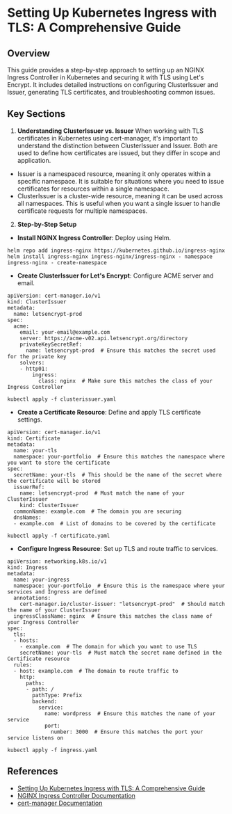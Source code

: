 # Setting Up Kubernetes Ingress with TLS: A Comprehensive Guide

## Overview

This guide provides a step-by-step approach to setting up an NGINX Ingress Controller in Kubernetes and securing it with TLS using Let's Encrypt. It includes detailed instructions on configuring ClusterIssuer and Issuer, generating TLS certificates, and troubleshooting common issues.

## Key Sections


1. **Understanding ClusterIssuer vs. Issuer**
When working with TLS certificates in Kubernetes using cert-manager, it's important to understand the distinction between ClusterIssuer and Issuer. Both are used to define how certificates are issued, but they differ in scope and application.

- Issuer is a namespaced resource, meaning it only operates within a specific namespace. It is suitable for situations where you need to issue certificates for resources within a single namespace.
- ClusterIssuer is a cluster-wide resource, meaning it can be used across all namespaces. This is useful when you want a single issuer to handle certificate requests for multiple namespaces.

2. **Step-by-Step Setup** 
- **Install NGINX Ingress Controller**: Deploy using Helm.
   
```
helm repo add ingress-nginx https://kubernetes.github.io/ingress-nginx 
helm install ingress-nginx ingress-nginx/ingress-nginx - namespace ingress-nginx - create-namespace
```

- **Create ClusterIssuer for Let's Encrypt**: Configure ACME server and email.

```
apiVersion: cert-manager.io/v1
kind: ClusterIssuer
metadata:
  name: letsencrypt-prod
spec:
  acme:
    email: your-email@example.com
    server: https://acme-v02.api.letsencrypt.org/directory
    privateKeySecretRef:
      name: letsencrypt-prod  # Ensure this matches the secret used for the private key
    solvers:
    - http01:
        ingress:
          class: nginx  # Make sure this matches the class of your Ingress Controller
```

```
kubectl apply -f clusterissuer.yaml
```
     
- **Create a Certificate Resource**: Define and apply TLS certificate settings.

```
apiVersion: cert-manager.io/v1
kind: Certificate
metadata:
  name: your-tls
  namespace: your-portfolio  # Ensure this matches the namespace where you want to store the certificate
spec:
  secretName: your-tls  # This should be the name of the secret where the certificate will be stored
  issuerRef:
    name: letsencrypt-prod  # Must match the name of your ClusterIssuer
    kind: ClusterIssuer
  commonName: example.com  # The domain you are securing
  dnsNames:
  - example.com  # List of domains to be covered by the certificate
```

```
kubectl apply -f certificate.yaml
```
    
- **Configure Ingress Resource**: Set up TLS and route traffic to services.

```
apiVersion: networking.k8s.io/v1
kind: Ingress
metadata:
  name: your-ingress
  namespace: your-portfolio  # Ensure this is the namespace where your services and Ingress are defined
  annotations:
    cert-manager.io/cluster-issuer: "letsencrypt-prod"  # Should match the name of your ClusterIssuer
  ingressClassName: nginx  # Ensure this matches the class name of your Ingress Controller
spec:
  tls:
  - hosts:
    - example.com  # The domain for which you want to use TLS
    secretName: your-tls  # Must match the secret name defined in the Certificate resource
  rules:
  - host: example.com  # The domain to route traffic to
    http:
      paths:
      - path: /
        pathType: Prefix
        backend:
          service:
            name: wordpress  # Ensure this matches the name of your service
            port:
              number: 3000  # Ensure this matches the port your service listens on
```


```
kubectl apply -f ingress.yaml
```
## References


- [Setting Up Kubernetes Ingress with TLS: A Comprehensive Guide](https://medium.com/p/2f798be9bbea/edit)
- [NGINX Ingress Controller Documentation](https://kubernetes.github.io/ingress-nginx/)
- [cert-manager Documentation](https://cert-manager.io/docs/)

